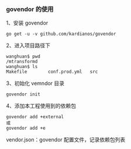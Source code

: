 ### govendor 的使用

1、安装 govendor
```angular2html
go get -u -v github.com/kardianos/govendor
```
2、进入项目路径下
```angular2html
wanghuan$ pwd
/mtransformd
wanghuan$ ls
Makefile        conf.prod.yml   src
```
3、初始化 vemndor 目录
```angular2html
govendor init
```
4、添加本工程使用到的依赖包
```angular2html
govendor add +external
或
govendor add +e
```

vendor.json：govendor 配置文件，记录依赖包列表
